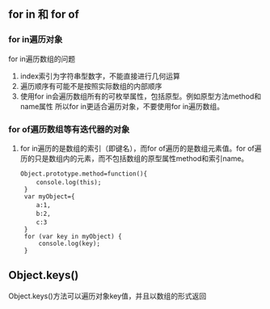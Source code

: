## for in 和 for of
### for in遍历对象
for in遍历数组的问题
1. index索引为字符串型数字，不能直接进行几何运算
2. 遍历顺序有可能不是按照实际数组的内部顺序  
3. 使用for in会遍历数组所有的可枚举属性，包括原型。例如原型方法method和name属性  所以for in更适合遍历对象，不要使用for in遍历数组。

### for of遍历数组等有迭代器的对象
1. for in遍历的是数组的索引（即键名），而for of遍历的是数组元素值。for of遍历的只是数组内的元素，而不包括数组的原型属性method和索引name。
   ```
   Object.prototype.method=function(){
    　　console.log(this);
    }
    var myObject={
    　　a:1,
    　　b:2,
    　　c:3
    }
    for (var key in myObject) {
        console.log(key);
    }
    ```

## Object.keys()
Object.keys()方法可以遍历对象key值，并且以数组的形式返回